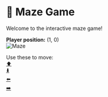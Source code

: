# 🧩 Maze Game  
Welcome to the interactive maze game!

**Player position:** (1, 0)  
![Maze](https://recognize-instructor-criteria-other.trycloudflare.com/images/pos_1_0.png?t=1760504359892)

Use these to move:  
[⬆️](https://recognize-instructor-criteria-other.trycloudflare.com/move/1_0_w)  
[⬇️](https://recognize-instructor-criteria-other.trycloudflare.com/move/1_0_s)  
[⬅️](https://recognize-instructor-criteria-other.trycloudflare.com/move/1_0_a)  
[➡️](https://recognize-instructor-criteria-other.trycloudflare.com/move/1_0_d)
